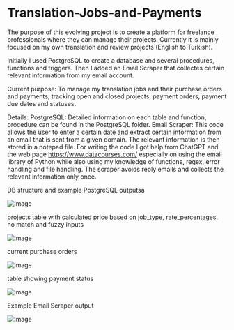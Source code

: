 # Translation-Jobs-and-Payments
The purpose of this evolving project is to create a platform for freelance professionals where they can manage their projects. Currently it is mainly focused on my own translation and review projects (English to Turkish).

Initially I used PostgreSQL to create a database and several procedures, functions and triggers. Then I added an Email Scraper that collectes certain relevant information from my email account.

Current purpose: To manage my translation jobs and their purchase orders and payments, tracking open and closed projects, payment orders, payment due dates and statuses.

Details: 
  PostgreSQL: Detailed information on each table and function, procedure can be found in the PostgreSQL folder.
  Email Scraper: This code allows the user to enter a certain date and extract certain information from an email that is sent from a given domain. The relevant information is then stored in a notepad file. For writing the code I got help from ChatGPT and the web     page https://www.datacourses.com/ especially on using the email library of Python while also using my knowledge of functions, regex, error handling and file handling. The scraper avoids reply emails and collects the relevant information only once.

DB structure and example PostgreSQL outputsa

![image](https://github.com/Polishko/Translation-Jobs-and-Payments/assets/119063181/ec59ae04-c6a2-4e6e-9aa0-99ed28375da5)

projects table with calculated price based on job_type, rate_percentages, no match and fuzzy inputs 

![image](https://github.com/Polishko/Translation-Jobs-and-Payments/assets/119063181/3725e773-433a-490e-8122-5c0dd9ae2f39)

current purchase orders

![image](https://github.com/Polishko/Translation-Jobs-and-Payments/assets/119063181/e4ab53a0-0aa8-4f3d-8c45-499f6de3019d)

table showing payment status

![image](https://github.com/Polishko/Translation-Jobs-and-Payments/assets/119063181/061490a4-a10f-4433-afe9-6c185f1e72a8)

Example Email Scraper output

![image](https://github.com/Polishko/Translation-Jobs-and-Payments/assets/119063181/0c5ca198-06ad-4962-aad1-c22f26375127)







